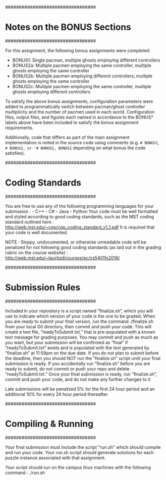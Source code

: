#################################
# Notes on the BONUS Sections #
#################################

For this assignment, the following bonus assignments were completed:

* BONUS1: Single pacman, multiple ghosts employing different controllers
* BONUS2a: Multiple pacmen employing the same controller, multiple ghosts employing the same controller
* BONUS2b: Multiple pacmen employing different controllers, multiple ghosts employing the same controller
* BONUS2c: Multiple pacmen employing the same controller, multiple ghosts employing different controllers

[//]: <> (* BONUS2d: Multiple pacmen employing different controllers, multiple ghosts employing different controllers)

To satisfy the above bonus assignments, configuration parameters
were added to programmatically switch between pacman/ghost controller
multiplicity and the number of pacmen used in each world. Configuration files,
output files, and figures each named in accordance to the BONUS* labels above
have been included to satisfy the bonus assignment requirements.

Additionally, code that differs as part of the main assignment implementation is noted 
in the source code using comments (e.g. `# BONUS1`, `# BONUS2, or '# BONUS1, BONUS2` depending
on what bonus the code satisfies).

#################################
#	Coding Standards	#
#################################

You are free to use any of the following programming languages for your submission : 
	- C++
	- C#
	- Java
	- Python
Your code must be well formatted and styled according to good coding standards, such as the MST coding standard outlined here : 
http://web.mst.edu/~cpp/cpp_coding_standard_v1_1.pdf
It is required that your code is well documented.

NOTE : Sloppy, undocumented, or otherwise unreadable code will be penalized for not following good coding standards (as laid out in the grading rubric on the course website) : 
http://web.mst.edu/~tauritzd/courses/ec/cs5401fs2018/

#################################
#	Submission Rules	#
#################################

Included in your repository is a script named ”finalize.sh”, which you will use to indicate which version of your code is the one to be graded. When you are ready to submit your final version, run the command ./finalize.sh from your local Git directory, then commit and push your code. This will create a text file, ”readyToSubmit.txt,” that is pre-populated with a known text message for grading purposes. You may commit and push as much as you want, but your submission will be confirmed as ”final” if ”readyToSubmit.txt” exists and is populated with the text generated by ”finalize.sh” at 11:59pm on the due date. If you do not plan to submit before the deadline, then you should NOT run the ”finalize.sh” script until your final submission is ready. If you accidentally run ”finalize.sh” before you are ready to submit, do not commit or push your repo and delete ”readyToSubmit.txt.” Once your final submission is ready, run ”finalize.sh”, commit and push your code, and do not make any further changes to it

Late submissions will be penalized 5% for the first 24 hour period and an additional 10% for every 24 hour period thereafter.

#################################
#       Compiling & Running	#
#################################

Your final submission must include the script "run.sh" which should compile and run your code.
Your run.sh script should generate solutions for each puzzle instance associated with that assignment.

Your script should run on the campus linux machines with the following command : 
	./run.sh
